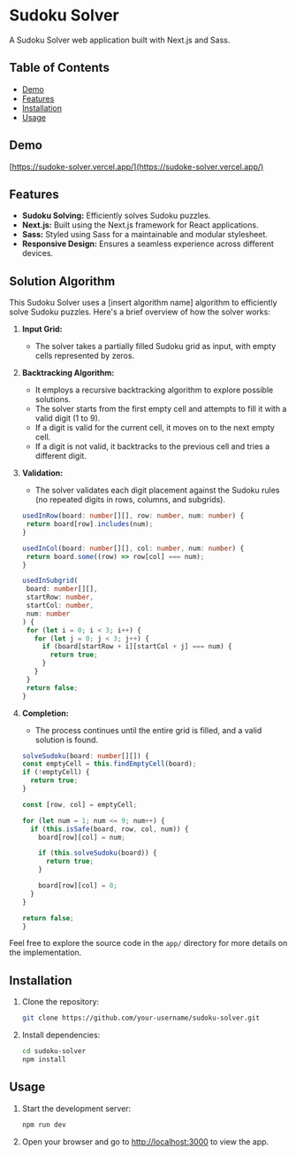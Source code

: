 # Sudoku Solver

A Sudoku Solver web application built with Next.js and Sass.

## Table of Contents

- [Demo](#demo)
- [Features](#features)
- [Installation](#installation)
- [Usage](#usage)

## Demo

[https://sudoke-solver.vercel.app/](https://sudoke-solver.vercel.app/) 

## Features

- **Sudoku Solving:** Efficiently solves Sudoku puzzles.
- **Next.js:** Built using the Next.js framework for React applications.
- **Sass:** Styled using Sass for a maintainable and modular stylesheet.
- **Responsive Design:** Ensures a seamless experience across different devices.

## Solution Algorithm

This Sudoku Solver uses a [insert algorithm name] algorithm to efficiently solve Sudoku puzzles. Here's a brief overview of how the solver works:

1. **Input Grid:**

   - The solver takes a partially filled Sudoku grid as input, with empty cells represented by zeros.

2. **Backtracking Algorithm:**

   - It employs a recursive backtracking algorithm to explore possible solutions.
   - The solver starts from the first empty cell and attempts to fill it with a valid digit (1 to 9).
   - If a digit is valid for the current cell, it moves on to the next empty cell.
   - If a digit is not valid, it backtracks to the previous cell and tries a different digit.

3. **Validation:**

   - The solver validates each digit placement against the Sudoku rules (no repeated digits in rows, columns, and subgrids).

   ```typescript
   usedInRow(board: number[][], row: number, num: number) {
    return board[row].includes(num);
   }

   usedInCol(board: number[][], col: number, num: number) {
    return board.some((row) => row[col] === num);
   }

   usedInSubgrid(
    board: number[][],
    startRow: number,
    startCol: number,
    num: number
   ) {
    for (let i = 0; i < 3; i++) {
      for (let j = 0; j < 3; j++) {
        if (board[startRow + i][startCol + j] === num) {
          return true;
        }
      }
    }
    return false;
   }
   ```

4. **Completion:**

   - The process continues until the entire grid is filled, and a valid solution is found.

   ```typescript
   solveSudoku(board: number[][]) {
   const emptyCell = this.findEmptyCell(board);
   if (!emptyCell) {
     return true;
   }

   const [row, col] = emptyCell;

   for (let num = 1; num <= 9; num++) {
     if (this.isSafe(board, row, col, num)) {
       board[row][col] = num;

       if (this.solveSudoku(board)) {
         return true;
       }

       board[row][col] = 0;
     }
   }

   return false;
   }
   ```

Feel free to explore the source code in the `app/` directory for more details on the implementation.

## Installation

1. Clone the repository:

   ```bash
   git clone https://github.com/your-username/sudoku-solver.git
   ```

2. Install dependencies:

   ```bash
   cd sudoku-solver
   npm install
   ```

## Usage

1. Start the development server:

   ```bash
   npm run dev
   ```

2. Open your browser and go to [http://localhost:3000](http://localhost:3000) to view the app.
